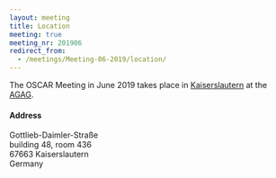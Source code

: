 ```yaml
---
layout: meeting
title: Location
meeting: true
meeting_nr: 201906
redirect_from:
  - /meetings/Meeting-06-2019/location/
---
```


The OSCAR Meeting in June 2019 takes place in
[Kaiserslautern](https://www.Kaiserslautern.de/) at the
[AGAG](https://www.mathematik.uni-kl.de/en/agag/).

<h4>Address</h4>
Gottlieb-Daimler-Straße<br/>
building 48, room 436<br/>
67663 Kaiserslautern<br/>
Germany
